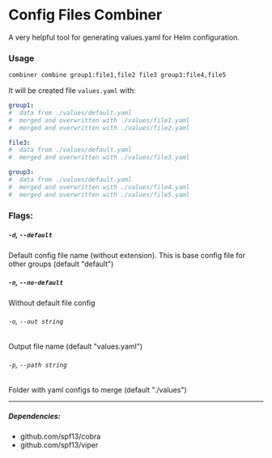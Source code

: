 # Config Files Combiner
A very helpful tool for generating values.yaml for Helm configuration.

### Usage
```bash
combiner combine group1:file1,file2 file3 group3:file4,file5
```

It will be created file `values.yaml` with:
```yaml
group1:
#  data from ./values/default.yaml
#  merged and overwritten with ./values/file1.yaml
#  merged and overwritten with ./values/file2.yaml

file3:
#  data from ./values/default.yaml
#  merged and overwritten with ./values/file3.yaml

group3:
#  data from ./values/default.yaml
#  merged and overwritten with ./values/file4.yaml
#  merged and overwritten with ./values/file5.yaml
```

### Flags:
##### `-d`, `--default`
Default config file name (without extension). This is base config file for other groups (default "default")
##### `-n`, `--no-default`
Without default file config
###### `-o`, `--out string`
Output file name (default "values.yaml")
###### `-p`, `--path string`
Folder with yaml configs to merge (default "./values")

---

##### Dependencies:
- github.com/spf13/cobra
- github.com/spf13/viper
